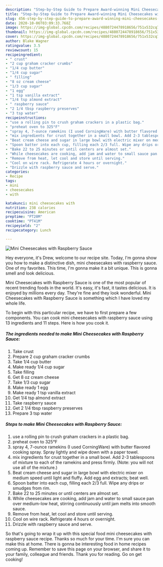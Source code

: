```yaml
---
description: "Step-by-Step Guide to Prepare Award-winning Mini Cheesecakes with Raspberry Sauce"
title: "Step-by-Step Guide to Prepare Award-winning Mini Cheesecakes with Raspberry Sauce"
slug: 456-step-by-step-guide-to-prepare-award-winning-mini-cheesecakes-with-raspberry-sauce
date: 2020-10-06T03:09:33.768Z
image: https://img-global.cpcdn.com/recipes/4880724478918656/751x532cq70/mini-cheesecakes-with-raspberry-sauce-recipe-main-photo.jpg
thumbnail: https://img-global.cpcdn.com/recipes/4880724478918656/751x532cq70/mini-cheesecakes-with-raspberry-sauce-recipe-main-photo.jpg
cover: https://img-global.cpcdn.com/recipes/4880724478918656/751x532cq70/mini-cheesecakes-with-raspberry-sauce-recipe-main-photo.jpg
author: Blake Wagner
ratingvalue: 3.5
reviewcount: 15
recipeingredient:
- " crust"
- "2 cup graham cracker crumbs"
- "1/4 cup butter"
- "1/4 cup sugar"
- " filling"
- "8 oz cream cheese"
- "1/3 cup sugar"
- "1 egg"
- "1 tsp vanilla extract"
- "1/4 tsp almond extract"
- " raspberry sauce"
- "2 1/4 tbsp raspberry preserves"
- "3 tsp water"
recipeinstructions:
- "use a rolling pin to crush graham crackers in a plastic bag."
- "preheat oven to 325°F"
- "spray 4, 7-ounce ramekins (I used CorningWare) with butter flavored cooking spray. Spray lightly and wipe down with a paper towel."
- "mix ingredients for crust together in a small bowl. Add 2-3 tablespoons of mixture to each of the ramekins and press firmly. (Note: you will not use all of the mixture.)"
- "Beat cream cheese and sugar in large bowl with electric mixer on medium speed until light and fluffy. Add egg and extracts; beat well."
- "Spoon batter into each cup, filling each 2/3 full. Wipe any drips or smudges from rim."
- "Bake 22 to 25 minutes or until centers are almost set."
- "While cheesecakes are cooking, add jam and water to small sauce pan over medium-low heat, stirring continuously until jam melts into smooth sauce."
- "Remove from heat, let cool and store until serving."
- "Cool on wire rack. Refrigerate 4 hours or overnight."
- "Drizzle with raspberry sauce and serve."
categories:
- Recipe
tags:
- mini
- cheesecakes
- with

katakunci: mini cheesecakes with 
nutrition: 238 calories
recipecuisine: American
preptime: "PT20M"
cooktime: "PT41M"
recipeyield: "2"
recipecategory: Lunch

---
```



![Mini Cheesecakes with Raspberry Sauce](https://img-global.cpcdn.com/recipes/4880724478918656/751x532cq70/mini-cheesecakes-with-raspberry-sauce-recipe-main-photo.jpg)

Hey everyone, it's Drew, welcome to our recipe site. Today, I'm gonna show you how to make a distinctive dish, mini cheesecakes with raspberry sauce. One of my favorites. This time, I'm gonna make it a bit unique. This is gonna smell and look delicious.

Mini Cheesecakes with Raspberry Sauce is one of the most popular of recent trending foods in the world. It's easy, it's fast, it tastes delicious. It is enjoyed by millions every day. They're fine and they look wonderful. Mini Cheesecakes with Raspberry Sauce is something which I have loved my whole life.




To begin with this particular recipe, we have to first prepare a few components. You can cook mini cheesecakes with raspberry sauce using 13 ingredients and 11 steps. Here is how you cook it.

<!--inarticleads1-->

##### The ingredients needed to make Mini Cheesecakes with Raspberry Sauce:

1. Take  crust
1. Prepare 2 cup graham cracker crumbs
1. Take 1/4 cup butter
1. Make ready 1/4 cup sugar
1. Take  filling
1. Get 8 oz cream cheese
1. Take 1/3 cup sugar
1. Make ready 1 egg
1. Make ready 1 tsp vanilla extract
1. Get 1/4 tsp almond extract
1. Take  raspberry sauce
1. Get 2 1/4 tbsp raspberry preserves
1. Prepare 3 tsp water




<!--inarticleads2-->

##### Steps to make Mini Cheesecakes with Raspberry Sauce:

1. use a rolling pin to crush graham crackers in a plastic bag.
1. preheat oven to 325°F
1. spray 4, 7-ounce ramekins (I used CorningWare) with butter flavored cooking spray. Spray lightly and wipe down with a paper towel.
1. mix ingredients for crust together in a small bowl. Add 2-3 tablespoons of mixture to each of the ramekins and press firmly. (Note: you will not use all of the mixture.)
1. Beat cream cheese and sugar in large bowl with electric mixer on medium speed until light and fluffy. Add egg and extracts; beat well.
1. Spoon batter into each cup, filling each 2/3 full. Wipe any drips or smudges from rim.
1. Bake 22 to 25 minutes or until centers are almost set.
1. While cheesecakes are cooking, add jam and water to small sauce pan over medium-low heat, stirring continuously until jam melts into smooth sauce.
1. Remove from heat, let cool and store until serving.
1. Cool on wire rack. Refrigerate 4 hours or overnight.
1. Drizzle with raspberry sauce and serve.




So that's going to wrap it up with this special food mini cheesecakes with raspberry sauce recipe. Thanks so much for your time. I'm sure you can make this at home. There is gonna be interesting food in home recipes coming up. Remember to save this page on your browser, and share it to your family, colleague and friends. Thank you for reading. Go on get cooking!
